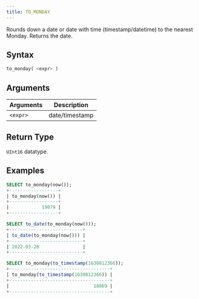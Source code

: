 ```yaml
---
title: TO_MONDAY
---
```


Rounds down a date or date with time (timestamp/datetime) to the nearest Monday.
Returns the date.

## Syntax

```sql
to_monday( <expr> )
```

## Arguments

| Arguments   | Description |
| ----------- | ----------- |
| `<expr>` | date/timestamp |

## Return Type

`UInt16` datatype.

## Examples

```sql
SELECT to_monday(now());
+------------------+
| to_monday(now()) |
+------------------+
|            19079 |
+------------------+

SELECT to_date(to_monday(now()));
+---------------------------+
| to_date(to_monday(now())) |
+---------------------------+
| 2022-03-28                |
+---------------------------+

SELECT to_monday(to_timestamp(1630812366));
+-------------------------------------+
| to_monday(to_timestamp(1630812366)) |
+-------------------------------------+
|                               18869 |
+-------------------------------------+
```
